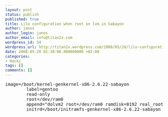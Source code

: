 ```yaml
---
layout: post
status: publish
published: true
title: Lilo configuration when root on lvm in Sabayon
author: janos
author_login: janos
author_email: info@titan2x.com
wordpress_id: 34
wordpress_url: http://titan2x.wordpress.com/2008/05/20/lilo-configuration-when-root-on-lvm-in-sabayon/
date: 2008-05-20 02:30:00.000000000 +02:00
categories:
- Hacks
tags: []
comments: []
---
```

<pre>image=/boot/kernel-genkernel-x86-2.6.22-sabayon
        label=gentoo
        read-only
        root=/dev/ram0
        append="dolvm2 root=/dev/ram0 ramdisk=8192 real_root=/dev/lvg/sabayon  quiet  init=/linuxrc splash=silent,theme:sabayon CONSOLE=/dev/tty1 pci=nomsi"
        initrd=/boot/initramfs-genkernel-x86-2.6.22-sabayon
</pre>
